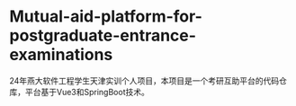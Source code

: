 # Mutual-aid-platform-for-postgraduate-entrance-examinations
24年燕大软件工程学生天津实训个人项目，本项目是一个考研互助平台的代码仓库，平台基于Vue3和SpringBoot技术。

